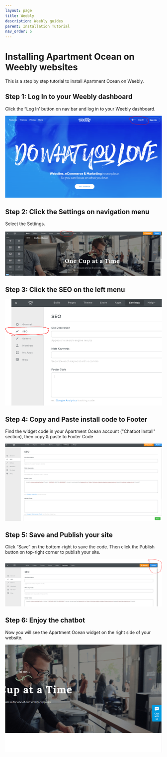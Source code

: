```yaml
---
layout: page
title: Weebly
description: Weebly guides 
parent: Installation Tutorial
nav_order: 5
---
```


# Installing Apartment Ocean on Weebly websites

This is a step by step tutorial to install Apartment Ocean on Weebly.

## Step 1: Log In to your Weebly dashboard

Click the “Log In’ button on nav bar and log in to your Weebly dashboard.

<img src="/assets/images/wee1.png">

## Step 2: Click the Settings on navigation menu

Select the Settings.

<img src="/assets/images/wee2.png">

## Step 3: Click the SEO on the left menu

<img src="/assets/images/wee3.png">

## Step 4: Copy and Paste install code to Footer

Find the widget code in your Apartment Ocean account ("Chatbot Install" section), then copy & paste to Footer Code

<img src="/assets/images/wee4.png">

## Step 5: Save and Publish your site

Click “Save” on the bottom-right to save the code. Then click the Publish button on top-right corner to publish your site.

<img src="/assets/images/wee5.png">

## Step 6: Enjoy the chatbot

Now you will see the Apartment Ocean widget on the right side of your website.

<img src="/assets/images/wee6.png">


